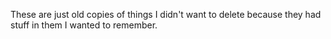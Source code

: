These are just old copies of things I didn't want to delete because they had stuff in them I wanted to remember.
